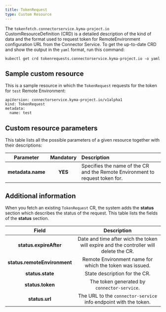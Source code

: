 ```yaml
---
title: TokenRequest
type: Custom Resource
---
```


The `tokenfetch.connectorservice.kyma-project.io` CustomResourceDefinition (CRD) is a detailed description of the kind of data and the format used to request token for RemoteEnvironment configuration URL from the Connector Service. To get the up-to-date CRD and show the output in the `yaml` format, run this command:

```
kubectl get crd tokenrequests.connectorservice.kyma-project.io -o yaml
```

## Sample custom resource

This is a sample resource in which the `TokenRequest` requests for the token for `test` Remote Environment:

```
apiVersion: connectorservice.kyma-project.io/v1alpha1
kind: TokenRequest
metadata:
  name: test
```

## Custom resource parameters

This table lists all the possible parameters of a given resource together with their descriptions:


| Parameter   |      Mandatory      |  Description |
|:----------:|:-------------:|:------|
| **metadata.name** |    **YES**   | Specifies the name of the CR and the Remote Environment to request token for. |

## Additional information

When you fetch an existing `TokenRequest` CR, the system adds the **status** section which describes the status of the request. This table lists the fields of the **status** section.

| Field   |  Description |
|:----------:|:-------------:|
| **status.expireAfter** | Date and time after wich the token will expire and the controller will delete the CR. |
| **status.remoteEnvironment** | Remote Environment name for which the token was issued. |
| **status.state** | State description for the CR. |
| **status.token** | The token generated by `connector-service`. |
| **status.url** | The URL to the `connector-service` info endpoint with the token. |
